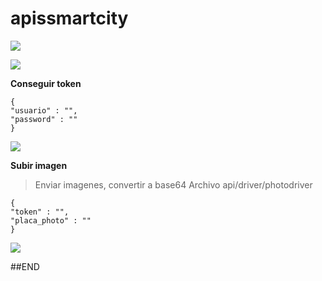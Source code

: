 # apissmartcity

![](https://pandao.github.io/editor.md/images/logos/editormd-logo-180x180.png)

![](https://img.shields.io/bower/v/editor.md.svg)

**Conseguir token**

```
{
"usuario" : "",
"password" : ""
}
```
![](http://somosuconti.com/images/conseguirtoken.png)


**Subir imagen**
> Enviar imagenes, convertir a base64
> Archivo api/driver/photodriver

```
{
"token" : "",
"placa_photo" : ""
}
```
![](http://somosuconti.com/images/enviarimgabase64.png)


##END
